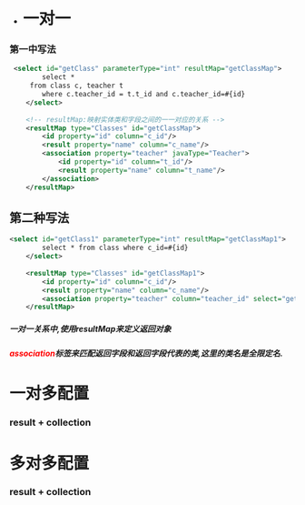 - # 一对一

### 第一中写法

```xml
 <select id="getClass" parameterType="int" resultMap="getClassMap">
        select * 
     from class c, teacher t  
     	where c.teacher_id = t.t_id and c.teacher_id=#{id}
    </select>
    
    <!-- resultMap:映射实体类和字段之间的一一对应的关系 -->
    <resultMap type="Classes" id="getClassMap">
        <id property="id" column="c_id"/>   
        <result property="name" column="c_name"/>
        <association property="teacher" javaType="Teacher">   
            <id property="id" column="t_id"/>
            <result property="name" column="t_name"/>
        </association>
    </resultMap>
```



## 第二种写法

```xml
<select id="getClass1" parameterType="int" resultMap="getClassMap1">
        select * from class where c_id=#{id}
    </select>
    
    <resultMap type="Classes" id="getClassMap1">
        <id property="id" column="c_id"/>   
        <result property="name" column="c_name"/>
        <association property="teacher" column="teacher_id" select="getTeacher"/>   
    </resultMap>
```



##### 一对一关系中,使用resultMap来定义返回对象

##### 	<font color='red'>association</font>标签来匹配返回字段和返回字段代表的类,这里的类名是全限定名.

# 一对多配置

### result + collection



# 多对多配置

### result + collection